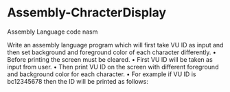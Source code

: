 # Assembly-ChracterDisplay
Assembly Language code nasm

Write an assembly language program which will first take VU ID as input and then set background and foreground color of each character differently.
    • Before printing the screen must be cleared.
    • First VU ID will be taken as input from user.
    • Then print VU ID on the screen with different foreground and background color for each character.
    • For example if VU ID is bc12345678 then the ID will be printed as follows:

